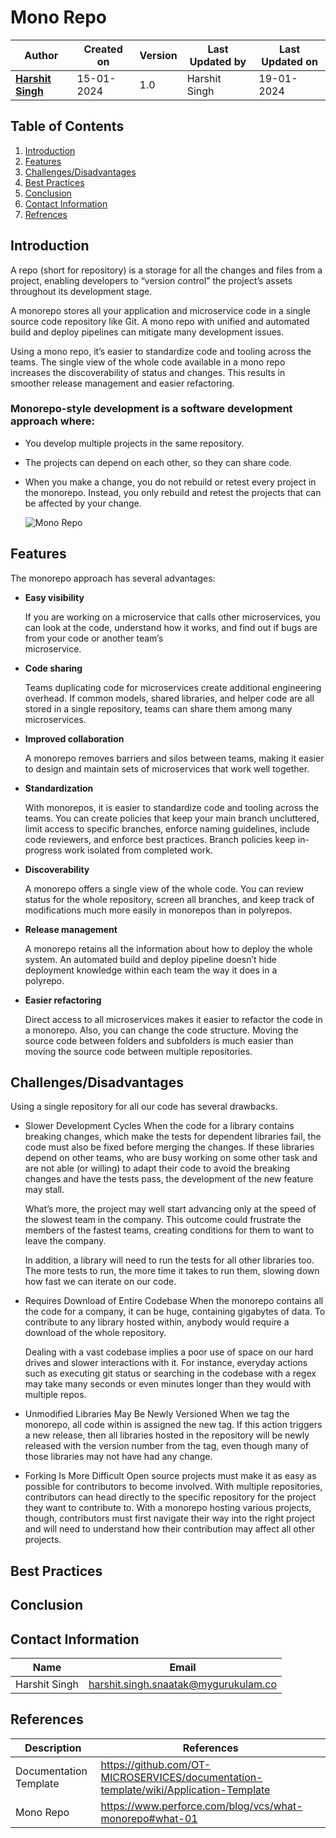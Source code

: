 # Mono Repo

| Author | Created on  | Version    | Last Updated by | Last Updated on |
| -------- | ------- | -------------- | --------------| ---------------- |
| **[Harshit Singh](https://github.com/Panu-S-Harshit-Ninja-07)**  | 15-01-2024  | 1.0   | Harshit Singh | 19-01-2024 |

## Table  of Contents

1. [Introduction](https://github.com/avengers-p7/Documentation/blob/main/VCS/Design/MonoRepo.md#introduction)
2. [Features](#features)
3. [Challenges/Disadvantages](#challengesdisadvantages)
4. [Best Practices](#Best-Practices)
5. [Conclusion](#Conclusion)
6. [Contact Information](#contact-information)
7. [Refrences](#references) 

## Introduction 

  A repo (short for repository) is a storage for all the changes and files from a project, enabling developers to “version control” the project’s assets throughout its development stage.

  A monorepo stores all your application and microservice code in a single source code repository like Git. A mono repo with unified and automated build and deploy pipelines can mitigate many development issues. 
  
  Using a mono repo, it’s easier to standardize code and tooling across the teams. The single view of the whole code available in a mono repo increases the discoverability of status and changes. This results in smoother release management and easier refactoring.

### Monorepo-style development is a software development approach where:

- You develop multiple projects in the same repository.
- The projects can depend on each other, so they can share code.
- When you make a change, you do not rebuild or retest every project in the monorepo. Instead, you only rebuild and retest the projects that can be affected by your change.

  ![Mono Repo](https://github.com/avengers-p7/Documentation/assets/156056444/93fab22f-263e-4390-8e12-2e1e1885d918)

## Features 

The monorepo approach has several advantages:

- **Easy visibility**

  If you are working on a microservice that calls other microservices, you can look at the code, understand how it works, and find out if bugs are from your code or another team’s           
  microservice.
  
- **Code sharing**

  Teams duplicating code for microservices create additional engineering overhead. If common models, shared libraries, and helper code are all stored in a single repository, teams can share them   among many microservices.

- **Improved collaboration**

  A monorepo removes barriers and silos between teams, making it easier to design and maintain sets of microservices that work well together.

- **Standardization**

  With monorepos, it is easier to standardize code and tooling across the teams. You can create policies that keep your main branch uncluttered, limit access to specific branches, enforce naming   guidelines, include code reviewers, and enforce best practices. Branch policies keep in-progress work isolated from completed work.

- **Discoverability**

  A monorepo offers a single view of the whole code. You can review status for the whole repository, screen all branches, and keep track of modifications much more easily in monorepos than in      polyrepos.

- **Release management**

  A monorepo retains all the information about how to deploy the whole system. An automated build and deploy pipeline doesn’t hide deployment knowledge within each team the way it does in a   
  polyrepo.
- **Easier refactoring**

  Direct access to all microservices makes it easier to refactor the code in a monorepo. Also, you can change the code structure. Moving the source code between folders and subfolders is much      easier than moving the source code between multiple repositories.

## Challenges/Disadvantages 
Using a single repository for all our code has several drawbacks.

- Slower Development Cycles
  When the code for a library contains breaking changes, which make the tests for dependent libraries fail, the code must also be fixed before merging the changes.
  If these libraries depend on other teams, who are busy working on some other task and are not able (or willing) to adapt their code to avoid the breaking changes and have the tests pass, the    development of the new feature may stall.

  What’s more, the project may well start advancing only at the speed of the slowest team in the company. This outcome could frustrate the members of the fastest teams, creating conditions for    them to want to leave the company.
  
  In addition, a library will need to run the tests for all other libraries too. The more tests to run, the more time it takes to run them, slowing down how fast we can iterate on our code.

- Requires Download of Entire Codebase
  When the monorepo contains all the code for a company, it can be huge, containing gigabytes of data. To contribute to any library hosted within, anybody would require a download of the whole   repository.

  Dealing with a vast codebase implies a poor use of space on our hard drives and slower interactions with it. For instance, everyday actions such as executing git status or searching in the      codebase with a regex may take many seconds or even minutes longer than they would with multiple repos.

- Unmodified Libraries May Be Newly Versioned
  When we tag the monorepo, all code within is assigned the new tag. If this action triggers a new release, then all libraries hosted in the repository will be newly released with the version     number from the tag, even though many of those libraries may not have had any change.

- Forking Is More Difficult
  Open source projects must make it as easy as possible for contributors to become involved. With multiple repositories, contributors can head directly to the specific repository for the project they want to contribute to. With a monorepo hosting various projects, though, contributors must first navigate their way into the right project and will need to understand how their contribution may affect all other projects.

## Best Practices 
## Conclusion 

## Contact Information

|     Name         | Email  |
| -----------------| ------------------------------------ |
| Harshit Singh    | harshit.singh.snaatak@mygurukulam.co |                                                                                      

## References

|     Description                  | References  
| ---------------------------------| ------------------------------------------------------------------- |
|     Documentation Template       | https://github.com/OT-MICROSERVICES/documentation-template/wiki/Application-Template |
|     Mono Repo                    | https://www.perforce.com/blog/vcs/what-monorepo#what-01 |
